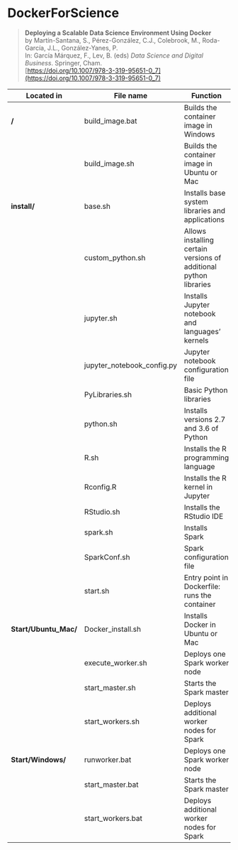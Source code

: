 # DockerForScience
>  **Deploying a Scalable Data Science Environment Using Docker** <br>
> by Martín-Santana, S., Pérez-González, C.J., Colebrook, M., Roda-García, J.L., González-Yanes, P. <br>
> In: García Márquez, F., Lev, B. (eds) *Data Science and Digital Business*. Springer, Cham. <br>
> [https://doi.org/10.1007/978-3-319-95651-0_7](https://doi.org/10.1007/978-3-319-95651-0_7)

 
| **Located in**        | **File name**              | **Function**                                                       |
|-----------------------|----------------------------|--------------------------------------------------------------------|
| **/**                 | build_image.bat            | Builds the container image in Windows                              |
|                       | build_image.sh             | Builds the container image in Ubuntu or Mac                        |
| **install/**          | base.sh                    | Installs base system libraries and applications                    |
|                       | custom_python.sh	         | Allows installing certain versions of additional python libraries  |
|                       | jupyter.sh	               | Installs Jupyter notebook and languages’ kernels                   |
|                       | jupyter_notebook_config.py | Jupyter notebook configuration file                                |
|                       | PyLibraries.sh             | Basic Python libraries                                             |
|                       | python.sh                  | Installs versions 2.7 and 3.6 of Python                            |
|                       | R.sh                       | Installs the R programming language                                |
|                       | Rconfig.R                  | Installs the R kernel in Jupyter                                   |
|                       | RStudio.sh                 | Installs the RStudio IDE                                           |
|                       | spark.sh                   | Installs Spark                                                     |
|                       | SparkConf.sh               | Spark configuration file                                           |
|                       | start.sh                   | Entry point in Dockerfile: runs the container                      |
| **Start/Ubuntu_Mac/** | Docker_install.sh	         | Installs Docker in Ubuntu or Mac                                   |
|                       | execute_worker.sh          | Deploys one Spark worker node                                      |
|                       | start_master.sh            | Starts the Spark master                                            |
|                       | start_workers.sh           | Deploys additional worker nodes for Spark                          |
| **Start/Windows/**    | runworker.bat              | Deploys one Spark worker node                                      |
|                       | start_master.bat	         | Starts the Spark master                                            |
|                       | start_workers.bat          | Deploys additional worker nodes for Spark                          |
